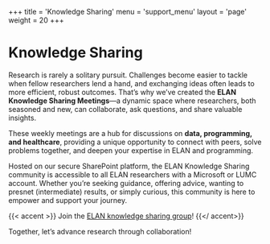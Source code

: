 +++
title = 'Knowledge Sharing'
menu = 'support_menu'
layout = 'page'
weight = 20
+++

# Knowledge Sharing
Research is rarely a solitary pursuit. Challenges become easier to tackle when fellow researchers lend a hand, and exchanging ideas often leads to more efficient, robust outcomes. That’s why we’ve created the **ELAN Knowledge Sharing Meetings**—a dynamic space where researchers, both seasoned and new, can collaborate, ask questions, and share valuable insights.

These weekly meetings are a hub for discussions on **data, programming, and healthcare**, providing a unique opportunity to connect with peers, solve problems together, and deepen your expertise in ELAN and programming.

Hosted on our secure SharePoint platform, the ELAN Knowledge Sharing community is accessible to all ELAN researchers with a Microsoft or LUMC account. Whether you’re seeking guidance, offering advice, wanting to presnet (intermediate) results, or simply curious, this community is here to empower and support your journey.

{{< accent >}}
Join the <a href="https://lumconline.sharepoint.com/sites/ELANKnowledgeSharing)" alt="Elan Knowledge Sharing" target="_blank">ELAN knowledge sharing group</a>!
{{</ accent>}}

Together, let’s advance research through collaboration!